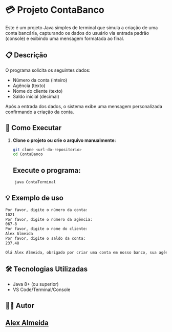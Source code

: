 # 💳 Projeto ContaBanco

Este é um projeto Java simples de terminal que simula a criação de uma conta bancária, capturando os dados do usuário via entrada padrão (console) e exibindo uma mensagem formatada ao final.

## 📋 Descrição

O programa solicita os seguintes dados:

- Número da conta (inteiro)
- Agência (texto)
- Nome do cliente (texto)
- Saldo inicial (decimal)

Após a entrada dos dados, o sistema exibe uma mensagem personalizada confirmando a criação da conta.


## 🚀 Como Executar

1. **Clone o projeto ou crie o arquivo manualmente:**

   ```bash
   git clone <url-do-repositorio>
   cd ContaBanco
   ```

   ## Execute o programa:
      
```bash
    java ContaTerminal
```

## 💡 Exemplo de uso

```bash
Por favor, digite o número da conta:
1021
Por favor, digite o número da agência:
067-8
Por favor, digite o nome do cliente:
Alex Almeida
Por favor, digite o saldo da conta:
237.48

Olá Alex Almeida, obrigado por criar uma conta em nosso banco, sua agência é 067-8, conta 1021 e seu saldo R$237.48 já está disponível para saque.
```

## 🛠️ Tecnologias Utilizadas

- Java 8+ (ou superior)
- VS Code/Terminal/Console

## 🧑‍💻 Autor

 ## [Alex Almeida](www.linkedin.com/in/alexsandro-j-a-almeida)


